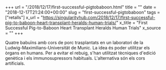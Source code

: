 +++
url = "/2018/12/17/first-successful-pigtobaboon.html"
title = ""
date = "2018-12-17T21:24:00+00:00"
slug = "first-successful-pigtobaboon"
tags = ["retalls"]
x_url = "https://singularityhub.com/2018/12/17/first-successful-pig-to-baboon-heart-transplant-heralds-human-trials/"
x_title = "First Successful Pig-to-Baboon Heart Transplant Heralds Human Trials"
x_source = ""
+++


Quatre babuïns amb cors de porc trasplantats en un laboratori de la Ludwig-Maximilians-Universität de Munic. La idea és poder utilitzar els òrgans en humans. Per a evitar el rebuig, s'han utilitzat tècniques d'edició genètica i els immunosupressors habituals. L'alternativa són els cors artificials.
